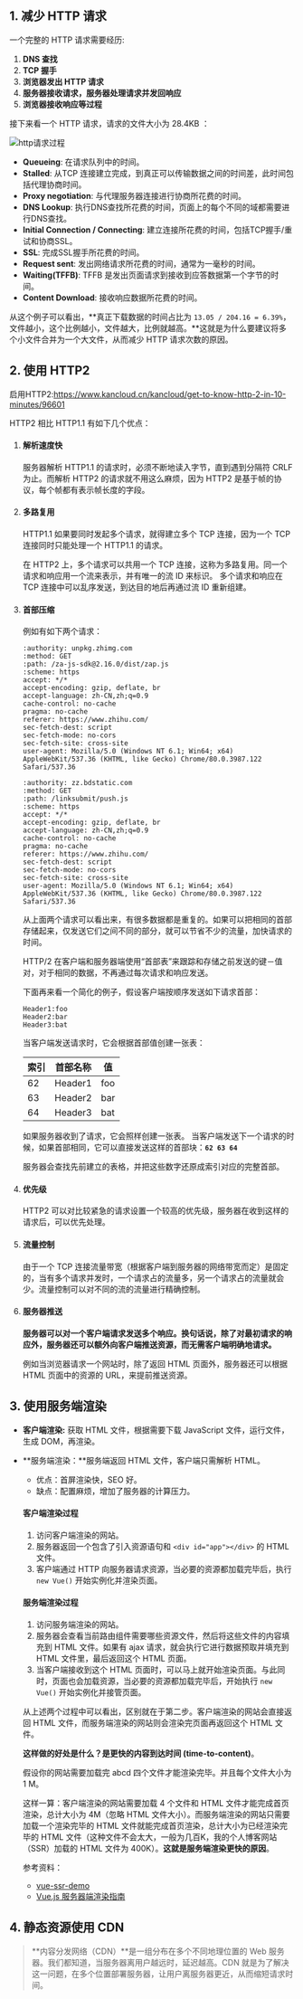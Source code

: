 ## 1. 减少 HTTP 请求

一个完整的 HTTP 请求需要经历:

1. **DNS 查找**
2. **TCP 握手**
3. **浏览器发出 HTTP 请求**
4. **服务器接收请求，服务器处理请求并发回响应**
5. **浏览器接收响应等过程**

接下来看一个 HTTP 请求，请求的文件大小为 28.4KB ：

![http请求过程](../assets/面试/http请求过程.png)

- **Queueing**: 在请求队列中的时间。
- **Stalled**: 从TCP 连接建立完成，到真正可以传输数据之间的时间差，此时间包括代理协商时间。
- **Proxy negotiation**: 与代理服务器连接进行协商所花费的时间。
- **DNS Lookup**: 执行DNS查找所花费的时间，页面上的每个不同的域都需要进行DNS查找。
- **Initial Connection / Connecting**: 建立连接所花费的时间，包括TCP握手/重试和协商SSL。
- **SSL**: 完成SSL握手所花费的时间。
- **Request sent**: 发出网络请求所花费的时间，通常为一毫秒的时间。
- **Waiting(TFFB)**: TFFB 是发出页面请求到接收到应答数据第一个字节的时间。
- **Content Download**: 接收响应数据所花费的时间。

从这个例子可以看出，**真正下载数据的时间占比为 `13.05 / 204.16 = 6.39%`，文件越小，这个比例越小，文件越大，比例就越高。**这就是为什么要建议将多个小文件合并为一个大文件，从而减少 HTTP 请求次数的原因。

## 2. 使用 HTTP2

启用HTTP2:https://www.kancloud.cn/kancloud/get-to-know-http-2-in-10-minutes/96601

HTTP2 相比 HTTP1.1 有如下几个优点：

1. #### 解析速度快

   服务器解析 HTTP1.1 的请求时，必须不断地读入字节，直到遇到分隔符 CRLF 为止。而解析 HTTP2 的请求就不用这么麻烦，因为 HTTP2 是基于帧的协议，每个帧都有表示帧长度的字段。

2. #### 多路复用

   HTTP1.1 如果要同时发起多个请求，就得建立多个 TCP 连接，因为一个 TCP 连接同时只能处理一个 HTTP1.1 的请求。

   在 HTTP2 上，多个请求可以共用一个 TCP 连接，这称为多路复用。同一个请求和响应用一个流来表示，并有唯一的流 ID 来标识。 多个请求和响应在 TCP 连接中可以乱序发送，到达目的地后再通过流 ID 重新组建。

3. #### 首部压缩

   例如有如下两个请求：

   ```http
   :authority: unpkg.zhimg.com
   :method: GET
   :path: /za-js-sdk@2.16.0/dist/zap.js
   :scheme: https
   accept: */*
   accept-encoding: gzip, deflate, br
   accept-language: zh-CN,zh;q=0.9
   cache-control: no-cache
   pragma: no-cache
   referer: https://www.zhihu.com/
   sec-fetch-dest: script
   sec-fetch-mode: no-cors
   sec-fetch-site: cross-site
   user-agent: Mozilla/5.0 (Windows NT 6.1; Win64; x64) AppleWebKit/537.36 (KHTML, like Gecko) Chrome/80.0.3987.122 Safari/537.36
   ```

   ```http
   :authority: zz.bdstatic.com
   :method: GET
   :path: /linksubmit/push.js
   :scheme: https
   accept: */*
   accept-encoding: gzip, deflate, br
   accept-language: zh-CN,zh;q=0.9
   cache-control: no-cache
   pragma: no-cache
   referer: https://www.zhihu.com/
   sec-fetch-dest: script
   sec-fetch-mode: no-cors
   sec-fetch-site: cross-site
   user-agent: Mozilla/5.0 (Windows NT 6.1; Win64; x64) AppleWebKit/537.36 (KHTML, like Gecko) Chrome/80.0.3987.122 Safari/537.36
   ```

   从上面两个请求可以看出来，有很多数据都是重复的。如果可以把相同的首部存储起来，仅发送它们之间不同的部分，就可以节省不少的流量，加快请求的时间。

   HTTP/2 在客户端和服务器端使用“首部表”来跟踪和存储之前发送的键－值对，对于相同的数据，不再通过每次请求和响应发送。

   下面再来看一个简化的例子，假设客户端按顺序发送如下请求首部：

   ```http
   Header1:foo
   Header2:bar
   Header3:bat
   ```

   当客户端发送请求时，它会根据首部值创建一张表：

   | 索引 | 首部名称 | 值   |
   | ---- | -------- | ---- |
   | 62   | Header1  | foo  |
   | 63   | Header2  | bar  |
   | 64   | Header3  | bat  |

   如果服务器收到了请求，它会照样创建一张表。 当客户端发送下一个请求的时候，如果首部相同，它可以直接发送这样的首部块：**`62 63 64`**

   服务器会查找先前建立的表格，并把这些数字还原成索引对应的完整首部。

4. #### 优先级

   HTTP2 可以对比较紧急的请求设置一个较高的优先级，服务器在收到这样的请求后，可以优先处理。

5. #### 流量控制

   由于一个 TCP 连接流量带宽（根据客户端到服务器的网络带宽而定）是固定的，当有多个请求并发时，一个请求占的流量多，另一个请求占的流量就会少。流量控制可以对不同的流的流量进行精确控制。

6. #### 服务器推送

   **服务器可以对一个客户端请求发送多个响应。换句话说，除了对最初请求的响应外，服务器还可以额外向客户端推送资源，而无需客户端明确地请求。**

   例如当浏览器请求一个网站时，除了返回 HTML 页面外，服务器还可以根据 HTML 页面中的资源的 URL，来提前推送资源。

## 3. 使用服务端渲染

- **客户端渲染:** 获取 HTML 文件，根据需要下载 JavaScript 文件，运行文件，生成 DOM，再渲染。

- **服务端渲染：**服务端返回 HTML 文件，客户端只需解析 HTML。

  - 优点：首屏渲染快，SEO 好。
  - 缺点：配置麻烦，增加了服务器的计算压力。

  #### 客户端渲染过程

  1. 访问客户端渲染的网站。
  2. 服务器返回一个包含了引入资源语句和 `<div id="app"></div>` 的 HTML 文件。
  3. 客户端通过 HTTP 向服务器请求资源，当必要的资源都加载完毕后，执行 `new Vue()` 开始实例化并渲染页面。

  #### 服务端渲染过程

  1. 访问服务端渲染的网站。
  2. 服务器会查看当前路由组件需要哪些资源文件，然后将这些文件的内容填充到 HTML 文件。如果有 ajax 请求，就会执行它进行数据预取并填充到 HTML 文件里，最后返回这个 HTML 页面。
  3. 当客户端接收到这个 HTML 页面时，可以马上就开始渲染页面。与此同时，页面也会加载资源，当必要的资源都加载完毕后，开始执行 `new Vue()` 开始实例化并接管页面。

  从上述两个过程中可以看出，区别就在于第二步。客户端渲染的网站会直接返回 HTML 文件，而服务端渲染的网站则会渲染完页面再返回这个 HTML 文件。

  **这样做的好处是什么？是更快的内容到达时间 (time-to-content)**。

  假设你的网站需要加载完 abcd 四个文件才能渲染完毕。并且每个文件大小为 1 M。

  这样一算：客户端渲染的网站需要加载 4 个文件和 HTML 文件才能完成首页渲染，总计大小为 4M（忽略 HTML 文件大小）。而服务端渲染的网站只需要加载一个渲染完毕的 HTML 文件就能完成首页渲染，总计大小为已经渲染完毕的 HTML 文件（这种文件不会太大，一般为几百K，我的个人博客网站（SSR）加载的 HTML 文件为 400K）。**这就是服务端渲染更快的原因**。

  参考资料：

  - [vue-ssr-demo](https://link.juejin.cn/?target=https%3A%2F%2Fgithub.com%2Fwoai3c%2Fvue-ssr-demo)
  - [Vue.js 服务器端渲染指南](https://link.juejin.cn/?target=https%3A%2F%2Fssr.vuejs.org%2Fzh%2F)

## 4. 静态资源使用 CDN

> **内容分发网络（CDN）**是一组分布在多个不同地理位置的 Web 服务器。我们都知道，当服务器离用户越远时，延迟越高。CDN 就是为了解决这一问题，在多个位置部署服务器，让用户离服务器更近，从而缩短请求时间。

